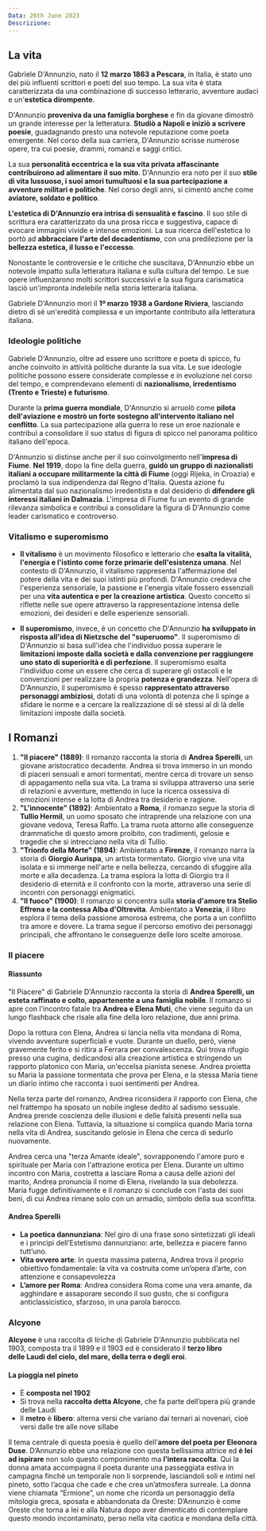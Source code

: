 ```yaml
---
Data: 26th June 2023
Descrizione: 
---
```

## La vita
Gabriele D'Annunzio, nato il **12 marzo 1863 a Pescara**, in Italia, è stato uno dei più influenti scrittori e poeti del suo tempo. La sua vita è stata caratterizzata da una combinazione di successo letterario, avventure audaci e un'**estetica dirompente**.

D'Annunzio **proveniva da una famiglia borghese** e fin da giovane dimostrò un grande interesse per la letteratura. **Studiò a Napoli e iniziò a scrivere poesie**, guadagnando presto una notevole reputazione come poeta emergente. Nel corso della sua carriera, D'Annunzio scrisse numerose opere, tra cui poesie, drammi, romanzi e saggi critici.

La sua **personalità eccentrica e la sua vita privata affascinante contribuirono ad alimentare il suo mito**. D'Annunzio era noto per il suo **stile di vita lussuoso, i suoi amori tumultuosi e la sua partecipazione a avventure militari e politiche**. Nel corso degli anni, si cimentò anche come **aviatore, soldato e politico**.

**L'estetica di D'Annunzio era intrisa di sensualità e fascino**. Il suo stile di scrittura era caratterizzato da una prosa ricca e suggestiva, capace di evocare immagini vivide e intense emozioni. La sua ricerca dell'estetica lo portò ad **abbracciare l'arte del decadentismo**, con una predilezione per la **bellezza estetica, il lusso e l'eccesso**.

Nonostante le controversie e le critiche che suscitava, D'Annunzio ebbe un notevole impatto sulla letteratura italiana e sulla cultura del tempo. Le sue opere influenzarono molti scrittori successivi e la sua figura carismatica lasciò un'impronta indelebile nella storia letteraria italiana.

Gabriele D'Annunzio morì il **1º marzo 1938 a Gardone Riviera**, lasciando dietro di sé un'eredità complessa e un importante contributo alla letteratura italiana.

### Ideologie politiche
Gabriele D'Annunzio, oltre ad essere uno scrittore e poeta di spicco, fu anche coinvolto in attività politiche durante la sua vita. Le sue ideologie politiche possono essere considerate complesse e in evoluzione nel corso del tempo, e comprendevano elementi di **nazionalismo, irredentismo (Trento e Trieste) e futurismo**.

Durante la **prima guerra mondiale**, D'Annunzio si arruolò come **pilota dell'aviazione e mostrò un forte sostegno all'intervento italiano nel conflitto**. La sua partecipazione alla guerra lo rese un eroe nazionale e contribuì a consolidare il suo status di figura di spicco nel panorama politico italiano dell'epoca.

D'Annunzio si distinse anche per il suo coinvolgimento nell'**impresa di Fiume**. **Nel 1919**, dopo la fine della guerra, **guidò un gruppo di nazionalisti italiani a occupare militarmente la città di Fiume** (oggi Rijeka, in Croazia) e proclamò la sua indipendenza dal Regno d'Italia. Questa azione fu alimentata dal suo nazionalismo irredentista e dal desiderio di **difendere gli interessi italiani in Dalmazia**. L'impresa di Fiume fu un evento di grande rilevanza simbolica e contribuì a consolidare la figura di D'Annunzio come leader carismatico e controverso.

### Vitalismo e superomismo
- **Il vitalismo** è un movimento filosofico e letterario che **esalta la vitalità, l'energia e l'istinto come forze primarie dell'esistenza umana**. Nel contesto di D'Annunzio, il vitalismo rappresenta l'affermazione del potere della vita e dei suoi istinti più profondi. D'Annunzio credeva che l'esperienza sensoriale, la passione e l'energia vitale fossero essenziali per una **vita autentica e per la creazione artistica**. Questo concetto si riflette nelle sue opere attraverso la rappresentazione intensa delle emozioni, dei desideri e delle esperienze sensoriali.

- **Il superomismo**, invece, è un concetto che D'Annunzio **ha sviluppato in risposta all'idea di Nietzsche del "superuomo"**. Il superomismo di D'Annunzio si basa sull'idea che l'individuo possa superare le **limitazioni imposte dalla società e dalla convenzione per raggiungere uno stato di superiorità e di perfezione**. Il superomismo esalta l'individuo come un essere che cerca di superare gli ostacoli e le convenzioni per realizzare la propria **potenza e grandezza**. Nell'opera di D'Annunzio, il superomismo è spesso **rappresentato attraverso personaggi ambiziosi**, dotati di una volontà di potenza che li spinge a sfidare le norme e a cercare la realizzazione di sé stessi al di là delle limitazioni imposte dalla società.

## I Romanzi
1. **"Il piacere" (1889)**: Il romanzo racconta la storia di **Andrea Sperelli**, un giovane aristocratico decadente. Andrea si trova immerso in un mondo di piaceri sensuali e amori tormentati, mentre cerca di trovare un senso di appagamento nella sua vita. La trama si sviluppa attraverso una serie di relazioni e avventure, mettendo in luce la ricerca ossessiva di emozioni intense e la lotta di Andrea tra desiderio e ragione.
2. **"L'innocente" (1892)**: Ambientato a **Roma**, il romanzo segue la storia di **Tullio Hermil**, un uomo sposato che intraprende una relazione con una giovane vedova, Teresa Raffo. La trama ruota attorno alle conseguenze drammatiche di questo amore proibito, con tradimenti, gelosie e tragedie che si intrecciano nella vita di Tullio.
3. **"Trionfo della Morte" (1894)**: Ambientato a **Firenze**, il romanzo narra la storia di **Giorgio Aurispa**, un artista tormentato. Giorgio vive una vita isolata e si immerge nell'arte e nella bellezza, cercando di sfuggire alla morte e alla decadenza. La trama esplora la lotta di Giorgio tra il desiderio di eternità e il confronto con la morte, attraverso una serie di incontri con personaggi enigmatici.
4. **"Il fuoco" (1900)**: Il romanzo si concentra sulla **storia d'amore tra Stelio Effrena e la contessa Alba d'Oltrevita**. Ambientato a **Venezia**, il libro esplora il tema della passione amorosa estrema, che porta a un conflitto tra amore e dovere. La trama segue il percorso emotivo dei personaggi principali, che affrontano le conseguenze delle loro scelte amorose.

### Il piacere
#### Riassunto
"Il Piacere" di Gabriele D'Annunzio racconta la storia di **Andrea Sperelli, un esteta raffinato e colto, appartenente a una famiglia nobile**. Il romanzo si apre con l'incontro fatale tra **Andrea e Elena Muti**, che viene seguito da un lungo flashback che risale alla fine della loro relazione, due anni prima.

Dopo la rottura con Elena, Andrea si lancia nella vita mondana di Roma, vivendo avventure superficiali e vuote. Durante un duello, però, viene gravemente ferito e si ritira a Ferrara per convalescenza. Qui trova rifugio presso una cugina, dedicandosi alla creazione artistica e stringendo un rapporto platonico con Maria, un'eccelsa pianista senese. Andrea proietta su Maria la passione tormentata che prova per Elena, e la stessa Maria tiene un diario intimo che racconta i suoi sentimenti per Andrea.

Nella terza parte del romanzo, Andrea riconsidera il rapporto con Elena, che nel frattempo ha sposato un nobile inglese dedito al sadismo sessuale. Andrea prende coscienza delle illusioni e delle falsità presenti nella sua relazione con Elena. Tuttavia, la situazione si complica quando Maria torna nella vita di Andrea, suscitando gelosie in Elena che cerca di sedurlo nuovamente.

Andrea cerca una "terza Amante ideale", sovrapponendo l'amore puro e spirituale per Maria con l'attrazione erotica per Elena. Durante un ultimo incontro con Maria, costretta a lasciare Roma a causa delle azioni del marito, Andrea pronuncia il nome di Elena, rivelando la sua debolezza. Maria fugge definitivamente e il romanzo si conclude con l'asta dei suoi beni, di cui Andrea rimane solo con un armadio, simbolo della sua sconfitta.

#### Andrea Sperelli
- **La poetica dannunziana**: Nel giro di una frase sono sintetizzati gli ideali e i princìpi dell’Estetismo dannunziano: arte, bellezza e piacere fanno tutt’uno.
- **Vita ovvero arte**: In questa massima paterna, Andrea trova il proprio obiettivo fondamentale: la vita va costruita come un’opera d’arte, con attenzione e consapevolezza
- **L’amore per Roma**: Andrea considera Roma come una vera amante, da agghindare e assaporare secondo il suo gusto, che si configura anticlassicistico, sfarzoso, in una parola barocco.

### Alcyone
**Alcyone** è una raccolta di liriche di Gabriele D'Annunzio pubblicata nel 1903, composta tra il 1899 e il 1903 ed è considerato il **terzo libro delle Laudi del cielo, del mare, della terra e degli eroi**.
#### La pioggia nel pineto
- È **composta nel 1902**
- Si trova nella **raccolta detta Alcyone**, che fa parte dell’opera più grande delle Laudi 
- Il **metro** è **libero**: alterna versi che variano dai ternari ai novenari, cioè versi dalle tre alle nove sillabe

Il tema centrale di questa poesia è quello dell’**amore del poeta per Eleonora Duse**. D’Annunzio ebbe una relazione con questa bellissima attrice ed **è lei ad ispirare** non solo questo componimento ma **l’intera raccolta**. Qui la donna amata accompagna il poeta durante una passeggiata estiva in campagna finché un temporale non li sorprende, lasciandoli soli e intimi nel pineto, sotto l’acqua che cade e che crea un’atmosfera surreale. La donna viene chiamata “Ermione”, un nome che ricorda un personaggio della mitologia greca, sposata e abbandonata da Oreste: D’Annunzio è come Oreste che torna a lei e alla Natura dopo aver dimenticato di contemplare questo mondo incontaminato, perso nella vita caotica e mondana della città.